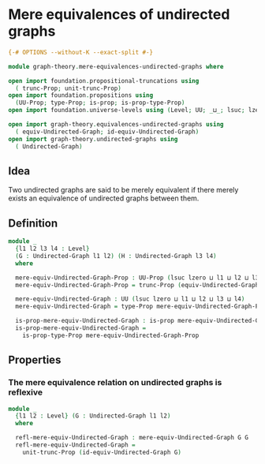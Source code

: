 # Mere equivalences of undirected graphs

```agda
{-# OPTIONS --without-K --exact-split #-}

module graph-theory.mere-equivalences-undirected-graphs where

open import foundation.propositional-truncations using
  ( trunc-Prop; unit-trunc-Prop)
open import foundation.propositions using
  (UU-Prop; type-Prop; is-prop; is-prop-type-Prop)
open import foundation.universe-levels using (Level; UU; _⊔_; lsuc; lzero)

open import graph-theory.equivalences-undirected-graphs using
  ( equiv-Undirected-Graph; id-equiv-Undirected-Graph)
open import graph-theory.undirected-graphs using
  ( Undirected-Graph)
```

## Idea

Two undirected graphs are said to be merely equivalent if there merely exists an equivalence of undirected graphs between them.

## Definition

```agda
module _
  {l1 l2 l3 l4 : Level}
  (G : Undirected-Graph l1 l2) (H : Undirected-Graph l3 l4)
  where

  mere-equiv-Undirected-Graph-Prop : UU-Prop (lsuc lzero ⊔ l1 ⊔ l2 ⊔ l3 ⊔ l4)
  mere-equiv-Undirected-Graph-Prop = trunc-Prop (equiv-Undirected-Graph G H)

  mere-equiv-Undirected-Graph : UU (lsuc lzero ⊔ l1 ⊔ l2 ⊔ l3 ⊔ l4)
  mere-equiv-Undirected-Graph = type-Prop mere-equiv-Undirected-Graph-Prop

  is-prop-mere-equiv-Undirected-Graph : is-prop mere-equiv-Undirected-Graph
  is-prop-mere-equiv-Undirected-Graph =
    is-prop-type-Prop mere-equiv-Undirected-Graph-Prop
```

## Properties

### The mere equivalence relation on undirected graphs is reflexive

```agda
module _
  {l1 l2 : Level} (G : Undirected-Graph l1 l2)
  where

  refl-mere-equiv-Undirected-Graph : mere-equiv-Undirected-Graph G G
  refl-mere-equiv-Undirected-Graph =
    unit-trunc-Prop (id-equiv-Undirected-Graph G)
```
